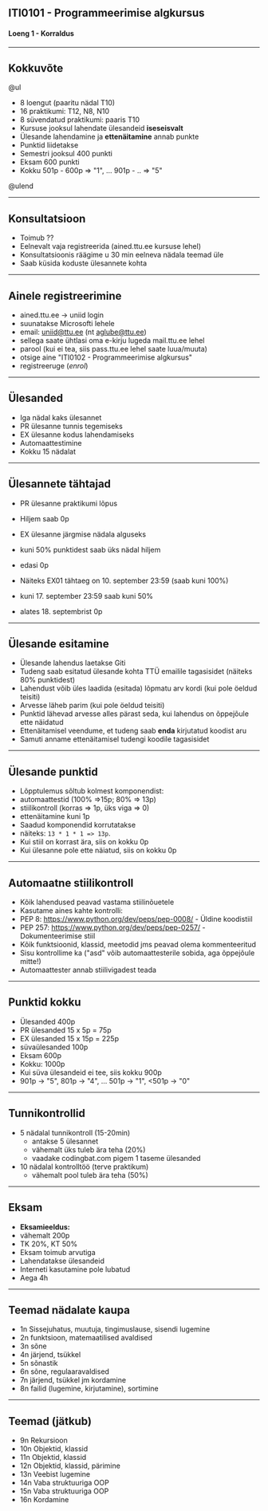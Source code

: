 ## ITI0101 - Programmeerimise algkursus
#### Loeng 1 - Korraldus

---

## Kokkuvõte

@ul 

- 8 loengut (paaritu nädal T10)
- 16 praktikumi: T12, N8, N10 
- 8 süvendatud praktikumi: paaris T10 
- Kursuse jooksul lahendate ülesandeid **iseseisvalt**
- Ülesande lahendamine ja **ettenäitamine** annab punkte 
- Punktid liidetakse 
- Semestri jooksul 400 punkti 
- Eksam 600 punkti 
- Kokku 501p - 600p => "1", ... 901p - .. => "5" 

@ulend

---

## Konsultatsioon

- Toimub ??
- Eelnevalt vaja registreerida (ained.ttu.ee kursuse lehel)
- Konsultatsioonis räägime u 30 min eelneva nädala teemad üle
- Saab küsida koduste ülesannete kohta

---

## Ainele registreerimine

- ained.ttu.ee -> uniid login
- suunatakse Microsofti lehele
 - email: uniid@ttu.ee (nt aglube@ttu.ee)
  - sellega saate ühtlasi oma e-kirju lugeda mail.ttu.ee lehel
 - parool (kui ei tea, siis pass.ttu.ee lehel saate luua/muuta)
- otsige aine "ITI0102 - Programmeerimise algkursus"
- registreeruge (*enrol*)

---

## Ülesanded

- Iga nädal kaks ülesannet
 - PR ülesanne tunnis tegemiseks
 - EX ülesanne kodus lahendamiseks
- Automaattestimine
- Kokku 15 nädalat

---

## Ülesannete tähtajad

- PR ülesanne praktikumi lõpus
 - Hiljem saab 0p
- EX ülesanne järgmise nädala alguseks
 - kuni 50% punktidest saab üks nädal hiljem
 - edasi 0p

- Näiteks EX01 tähtaeg on 10. september 23:59 (saab kuni 100%)
- kuni 17. september 23:59 saab kuni 50%
- alates 18. septembrist 0p

---

## Ülesande esitamine

- Ülesande lahendus laetakse Giti
- Tudeng saab esitatud ülesande kohta TTÜ emailile tagasisidet (näiteks 80% punktidest)
- Lahendust võib üles laadida (esitada) lõpmatu arv kordi (kui pole öeldud teisiti)
- Arvesse läheb parim (kui pole öeldud teisiti)
- Punktid lähevad arvesse alles pärast seda, kui lahendus on õppejõule ette näidatud
- Ettenäitamisel veendume, et tudeng saab **enda** kirjutatud koodist aru
- Samuti anname ettenäitamisel tudengi koodile tagasisidet

---

## Ülesande punktid

- Lõpptulemus sõltub kolmest komponendist:
 - automaattestid (100% =>15p; 80% => 13p)
 - stiilikontroll (korras => 1p, üks viga => 0)
 - ettenäitamine kuni 1p
- Saadud komponendid korrutatakse
 - näiteks: ``13 * 1 * 1 => 13p``.
- Kui stiil on korrast ära, siis on kokku 0p
- Kui ülesanne pole ette näiatud, siis on kokku 0p

---

## Automaatne stiilikontroll

 - Kõik lahendused peavad vastama stiilinõuetele
 - Kasutame aines kahte kontrolli:
  - PEP 8: https://www.python.org/dev/peps/pep-0008/ - Üldine koodistiil
  - PEP 257: https://www.python.org/dev/peps/pep-0257/ - Dokumenteerimise stiil
 - Kõik funktsioonid, klassid, meetodid jms peavad olema kommenteeritud
  - Sisu kontrollime ka ("asd" võib automaattesterile sobida, aga õppejõule mitte!)
 - Automaattester annab stiilivigadest teada

---

## Punktid kokku

- Ülesanded 400p
 - PR ülesanded 15 x 5p = 75p
 - EX ülesanded 15 x 15p = 225p
 - süvaülesanded 100p
- Eksam 600p
- Kokku: 1000p
- Kui süva ülesandeid ei tee, siis kokku 900p
- 901p -> "5", 801p -> "4", ... 501p -> "1", <501p -> "0" 

---

## Tunnikontrollid

* 5 nädalal tunnikontroll (15-20min)
  * antakse 5 ülesannet
  * vähemalt üks tuleb ära teha (20%)
  * vaadake codingbat.com pigem 1 taseme ülesanded
* 10 nädalal kontrolltöö (terve praktikum)
  * vähemalt pool tuleb ära teha (50%)

---

## Eksam

- **Eksamieeldus:**
 - vähemalt 200p
 - TK 20%, KT 50%
- Eksam toimub arvutiga
- Lahendatakse ülesandeid
- Interneti kasutamine pole lubatud
- Aega 4h

---

## Teemad nädalate kaupa

* 1n Sissejuhatus, muutuja, tingimuslause, sisendi lugemine
* 2n funktsioon, matemaatilised avaldised
* 3n sõne
* 4n järjend, tsükkel
* 5n sõnastik
* 6n sõne, regulaaravaldised
* 7n järjend, tsükkel jm kordamine
* 8n failid (lugemine, kirjutamine), sortimine

---

## Teemad (jätkub)


* 9n Rekursioon
* 10n Objektid, klassid
* 11n Objektid, klassid
* 12n Objektid, klassid, pärimine
* 13n Veebist lugemine
* 14n Vaba struktuuriga OOP
* 15n Vaba struktuuriga OOP
* 16n Kordamine
